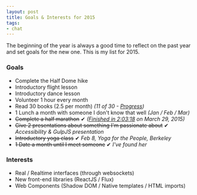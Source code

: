 ```yaml
---
layout: post
title: Goals & Interests for 2015
tags:
- chat
---
```


The beginning of the year is always a good time to reflect on the past year and set goals for the new one. This is my list for 2015.

### Goals

* Complete the Half Dome hike
* Introductory flight lesson
* Introductory dance lesson
* Volunteer 1 hour every month
* Read 30 books (2.5 per month) *(11 of 30 - [Progress](https://www.goodreads.com/user_challenges/2414299))*
* 1 Lunch a month with someone I don't know that well *(Jan / Feb / Mar)*
* ~~Complete a half marathon~~ &#10004; *([Finished in 2:03:18](http://running.competitor.com/cgiresults?eId=70&eiId=232&seId=806&pId=91970) on March 29, 2015)*
* ~~Give 2 presentations about something I'm passionate about~~ &#10004; *Accessibility & GulpJS presentation*
* ~~Introductory yoga class~~ &#10004; *Feb 8, Yoga for the People, Berkeley*
* ~~1 Date a month until I meet someone~~ &#10004; *I've found her*

### Interests

* Real / Realtime interfaces (through websockets)
* New front-end libraries (ReactJS / Flux)
* Web Components (Shadow DOM / Native templates / HTML imports)
